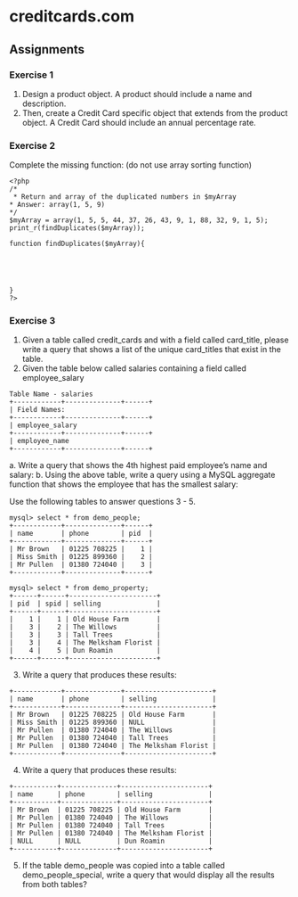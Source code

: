 # creditcards.com

## Assignments

### Exercise 1
1. Design a product object.
   A product should include a name and description.
2. Then, create a Credit Card specific object that extends from the product object.
   A Credit Card should include an annual percentage rate.

### Exercise 2
Complete the missing function: (do not use array sorting function)
 
```
<?php
/*
 * Return and array of the duplicated numbers in $myArray
* Answer: array(1, 5, 9)
*/
$myArray = array(1, 5, 5, 44, 37, 26, 43, 9, 1, 88, 32, 9, 1, 5);
print_r(findDuplicates($myArray));
 
function findDuplicates($myArray){
 
 
 
 
 
}
?>
```

### Exercise 3
1. Given a table called credit_cards and with a field called card_title, please write a query that shows a list of the unique card_titles that exist in the table.
2. Given the table below called salaries containing a field called employee_salary
```
Table Name - salaries
+------------+--------------+------+
| Field Names:
+------------+--------------+------+
| employee_salary
+------------+--------------+------+
| employee_name
+------------+--------------+------+
```
  a. Write a query that shows the 4th highest paid employee’s name and salary:
  b. Using the above table, write a query using a MySQL aggregate function that shows the employee that has the smallest salary:

Use the following tables to answer questions 3 - 5.
```
mysql> select * from demo_people;
+------------+--------------+------+
| name       | phone        | pid  |
+------------+--------------+------+
| Mr Brown   | 01225 708225 |    1 |
| Miss Smith | 01225 899360 |    2 |
| Mr Pullen  | 01380 724040 |    3 |
+------------+--------------+------+
```
```
mysql> select * from demo_property;
+------+------+----------------------+
| pid  | spid | selling              |
+------+------+----------------------+
|    1 |    1 | Old House Farm       |
|    3 |    2 | The Willows          |
|    3 |    3 | Tall Trees           |
|    3 |    4 | The Melksham Florist |
|    4 |    5 | Dun Roamin           |
+------+------+----------------------+
```
3. Write a query that produces these results:
```
+------------+--------------+----------------------+
| name       | phone        | selling              |
+------------+--------------+----------------------+
| Mr Brown   | 01225 708225 | Old House Farm       |
| Miss Smith | 01225 899360 | NULL                 |
| Mr Pullen  | 01380 724040 | The Willows          |
| Mr Pullen  | 01380 724040 | Tall Trees           |
| Mr Pullen  | 01380 724040 | The Melksham Florist |
+------------+--------------+----------------------+
```
4.  Write a query that produces these results:
```
+-----------+--------------+----------------------+
| name      | phone        | selling              |
+-----------+--------------+----------------------+
| Mr Brown  | 01225 708225 | Old House Farm       |
| Mr Pullen | 01380 724040 | The Willows          |
| Mr Pullen | 01380 724040 | Tall Trees           |
| Mr Pullen | 01380 724040 | The Melksham Florist |
| NULL      | NULL         | Dun Roamin           |
+-----------+--------------+----------------------+
```
5.  If the table demo_people was copied into a table called demo_people_special, write a query that would display all the results from both tables?

